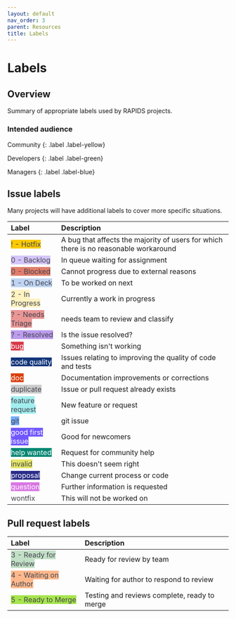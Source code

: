```yaml
---
layout: default
nav_order: 3
parent: Resources
title: Labels
---
```


# Labels

## Overview

Summary of appropriate labels used by RAPIDS projects.

### Intended audience

Community
{: .label .label-yellow}

Developers
{: .label .label-green}

Managers
{: .label .label-blue}

## Issue labels

Many projects will have additional labels to cover more specific situations.

<table>
<thead>
<tr><th style="text-align: left">Label</th><th style="text-align: left">Description</th></tr>
</thead>
<tbody>

<tr><td><span class="label" style="background: #fbca04; color: #44434d; text-transform: none">! - Hotfix</span></td><td>A bug that affects the majority of users for which there is no reasonable workaround</td></tr>
<tr><td><span class="label" style="background: #d4c5f9; color: #44434d; text-transform: none">0 - Backlog</span></td><td>In queue waiting for assignment</td></tr>
<tr><td><span class="label" style="background: #e07d6b; color: #44434d; text-transform: none">0 - Blocked</span></td><td>Cannot progress due to external reasons</td></tr>
<tr><td><span class="label" style="background: #bfd4f2; color: #44434d; text-transform: none">1 - On Deck</span></td><td>To be worked on next</td></tr>
<tr><td><span class="label" style="background: #fef2c0; color: #44434d; text-transform: none">2 - In Progress</span></td><td>Currently a work in progress</td></tr>
<tr><td><span class="label" style="background: #e99695; color: #44434d; text-transform: none">? - Needs Triage</span></td><td>needs team to review and classify</td></tr>
<tr><td><span class="label" style="background: #bb9ced; color: #44434d; text-transform: none">? - Resolved</span></td><td>Is the issue resolved?</td></tr>
<tr><td><span class="label" style="background: #d73a4a; color: #ffffff; text-transform: none">bug</span></td><td>Something isn't working</td></tr>
<tr><td><span class="label" style="background: #12367a; color: #ffffff; text-transform: none">code quality</span></td><td>Issues relating to improving the quality of code and tests</td></tr>
<tr><td><span class="label" style="background: #d93f0b; color: #ffffff; text-transform: none">doc</span></td><td>Documentation improvements or corrections</td></tr>
<tr><td><span class="label" style="background: #cccccc; color: #44434d; text-transform: none">duplicate</span></td><td>Issue or pull request already exists</td></tr>
<tr><td><span class="label" style="background: #a2eeef; color: #44434d; text-transform: none">feature request</span></td><td>New feature or request</td></tr>
<tr><td><span class="label" style="background: #75aeff; color: #44434d; text-transform: none">git</span></td><td>git issue</td></tr>
<tr><td><span class="label" style="background: #7057ff; color: #ffffff; text-transform: none">good first issue</span></td><td>Good for newcomers</td></tr>
<tr><td><span class="label" style="background: #008672; color: #ffffff; text-transform: none">help wanted</span></td><td>Request for community help</td></tr>
<tr><td><span class="label" style="background: #e4e669; color: #44434d; text-transform: none">invalid</span></td><td>This doesn't seem right</td></tr>
<tr><td><span class="label" style="background: #2a2c89; color: #ffffff; text-transform: none">proposal</span></td><td>Change current process or code</td></tr>
<tr><td><span class="label" style="background: #d876e3; color: #ffffff; text-transform: none">question</span></td><td>Further information is requested</td></tr>
<tr><td><span class="label" style="background: #ffffff; color: #44434d; text-transform: none">wontfix</span></td><td>This will not be worked on</td></tr>
</tbody>
</table>

## Pull request labels

<table>
<thead>
<tr><th style="text-align: left">Label</th><th style="text-align: left">Description</th></tr>
</thead>
<tbody>

<tr><td><span class="label" style="background: #c2e0c6; color: #44434d; text-transform: none">3 - Ready for Review</span></td><td>Ready for review by team</td></tr>
<tr><td><span class="label" style="background: #ffb88c; color: #44434d; text-transform: none">4 - Waiting on Author</span></td><td>Waiting for author to respond to review</td></tr>
<tr><td><span class="label" style="background: #a6e54d; color: #44434d; text-transform: none">5 - Ready to Merge</span></td><td>Testing and reviews complete, ready to merge</td></tr>

</tbody>
</table>
